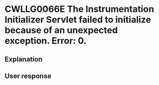 # CWLLG0066E The Instrumentation Initializer Servlet failed to initialize because of an unexpected exception.  Error: 0.

## Explanation

## User response